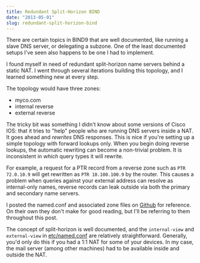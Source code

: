 ```yaml
---
title: Redundant Split-Horizon BIND
date: "2013-05-01"
slug: redundant-split-horizon-bind
---
```


There are certain topics in BIND9 that are well documented, like running a
slave DNS server, or delegating a subzone. One of the least documented setups
I've seen also happens to be one I had to implement.

I found myself in need of redundant split-horizon name servers behind a static
NAT. I went through several iterations building this topology, and I learned
something new at every step.

The topology would have three zones:
- myco.com
- internal reverse
- external reverse

The tricky bit was something I didn't know about some versions of Cisco IOS:
that it tries to "help" people who are running DNS servers inside a NAT. It
goes ahead and _rewrites_ DNS responses. This is nice if you're setting up a
simple topology with forward lookups only. When you begin doing reverse
lookups, the automatic rewriting can become a non-trivial problem. It is
inconsistent in _which_ query types it will rewrite.

For example, a request for a PTR record from a reverse zone such as `PTR
72.0.10.9` will get rewritten as `PTR 10.100.100.9` by the router. This causes
a problem when queries against your external address can resolve as
internal-only names, reverse records can leak outside via both the primary and
secondary name servers.

I posted the named.conf and associated zone files on [Github][1] for reference.
On their own they don't make for good reading, but I'll be referring to them
throughout this post.

The concept of split-horizon is well documented, and the `internal-view` and
`external-view` in [etc/named.conf][2] are relatively straightforward.
Generally, you'd only do this if you had a 1:1 NAT for some of your devices. In
my case, the mail server (among other machines) had to be available inside and
outside the NAT.


[1]: https://github.com/ryansb/double-split-named
[2]: https://github.com/ryansb/double-split-named/blob/master/etc/named.conf
